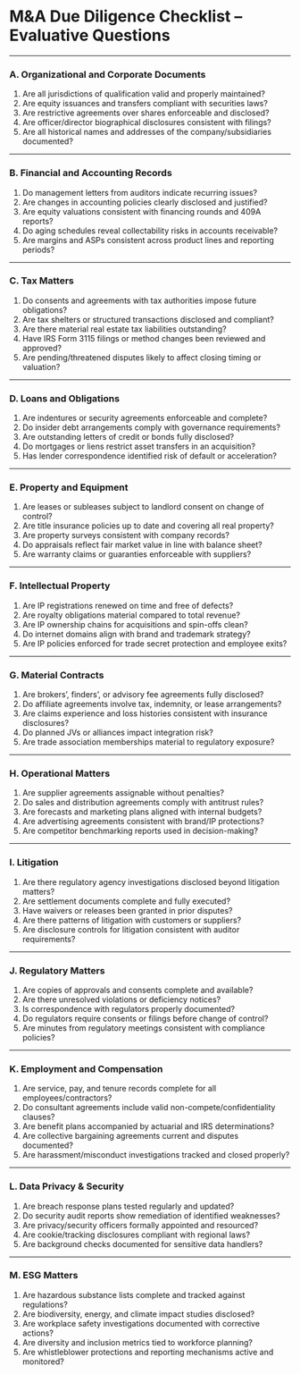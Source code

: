 # M\&A Due Diligence Checklist – Evaluative Questions

---

### A. Organizational and Corporate Documents

1. Are all jurisdictions of qualification valid and properly maintained?
2. Are equity issuances and transfers compliant with securities laws?
3. Are restrictive agreements over shares enforceable and disclosed?
4. Are officer/director biographical disclosures consistent with filings?
5. Are all historical names and addresses of the company/subsidiaries documented?

---

### B. Financial and Accounting Records

1. Do management letters from auditors indicate recurring issues?
2. Are changes in accounting policies clearly disclosed and justified?
3. Are equity valuations consistent with financing rounds and 409A reports?
4. Do aging schedules reveal collectability risks in accounts receivable?
5. Are margins and ASPs consistent across product lines and reporting periods?

---

### C. Tax Matters

1. Do consents and agreements with tax authorities impose future obligations?
2. Are tax shelters or structured transactions disclosed and compliant?
3. Are there material real estate tax liabilities outstanding?
4. Have IRS Form 3115 filings or method changes been reviewed and approved?
5. Are pending/threatened disputes likely to affect closing timing or valuation?

---

### D. Loans and Obligations

1. Are indentures or security agreements enforceable and complete?
2. Do insider debt arrangements comply with governance requirements?
3. Are outstanding letters of credit or bonds fully disclosed?
4. Do mortgages or liens restrict asset transfers in an acquisition?
5. Has lender correspondence identified risk of default or acceleration?

---

### E. Property and Equipment

1. Are leases or subleases subject to landlord consent on change of control?
2. Are title insurance policies up to date and covering all real property?
3. Are property surveys consistent with company records?
4. Do appraisals reflect fair market value in line with balance sheet?
5. Are warranty claims or guaranties enforceable with suppliers?

---

### F. Intellectual Property

1. Are IP registrations renewed on time and free of defects?
2. Are royalty obligations material compared to total revenue?
3. Are IP ownership chains for acquisitions and spin-offs clean?
4. Do internet domains align with brand and trademark strategy?
5. Are IP policies enforced for trade secret protection and employee exits?

---

### G. Material Contracts

1. Are brokers’, finders’, or advisory fee agreements fully disclosed?
2. Do affiliate agreements involve tax, indemnity, or lease arrangements?
3. Are claims experience and loss histories consistent with insurance disclosures?
4. Do planned JVs or alliances impact integration risk?
5. Are trade association memberships material to regulatory exposure?

---

### H. Operational Matters

1. Are supplier agreements assignable without penalties?
2. Do sales and distribution agreements comply with antitrust rules?
3. Are forecasts and marketing plans aligned with internal budgets?
4. Are advertising agreements consistent with brand/IP protections?
5. Are competitor benchmarking reports used in decision-making?

---

### I. Litigation

1. Are there regulatory agency investigations disclosed beyond litigation matters?
2. Are settlement documents complete and fully executed?
3. Have waivers or releases been granted in prior disputes?
4. Are there patterns of litigation with customers or suppliers?
5. Are disclosure controls for litigation consistent with auditor requirements?

---

### J. Regulatory Matters

1. Are copies of approvals and consents complete and available?
2. Are there unresolved violations or deficiency notices?
3. Is correspondence with regulators properly documented?
4. Do regulators require consents or filings before change of control?
5. Are minutes from regulatory meetings consistent with compliance policies?

---

### K. Employment and Compensation

1. Are service, pay, and tenure records complete for all employees/contractors?
2. Do consultant agreements include valid non-compete/confidentiality clauses?
3. Are benefit plans accompanied by actuarial and IRS determinations?
4. Are collective bargaining agreements current and disputes documented?
5. Are harassment/misconduct investigations tracked and closed properly?

---

### L. Data Privacy & Security

1. Are breach response plans tested regularly and updated?
2. Do security audit reports show remediation of identified weaknesses?
3. Are privacy/security officers formally appointed and resourced?
4. Are cookie/tracking disclosures compliant with regional laws?
5. Are background checks documented for sensitive data handlers?

---

### M. ESG Matters

1. Are hazardous substance lists complete and tracked against regulations?
2. Are biodiversity, energy, and climate impact studies disclosed?
3. Are workplace safety investigations documented with corrective actions?
4. Are diversity and inclusion metrics tied to workforce planning?
5. Are whistleblower protections and reporting mechanisms active and monitored?
